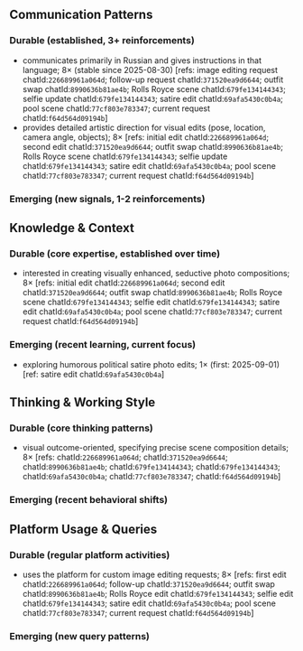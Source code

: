 ## Communication Patterns
### Durable (established, 3+ reinforcements)
- communicates primarily in Russian and gives instructions in that language; 8× (stable since 2025-08-30) [refs: image editing request chatId:`226689961a064d`; follow-up request chatId:`371520ea9d6644`; outfit swap chatId:`8990636b81ae4b`; Rolls Royce scene chatId:`679fe134144343`; selfie update chatId:`679fe134144343`; satire edit chatId:`69afa5430c0b4a`; pool scene chatId:`77cf803e783347`; current request chatId:`f64d564d09194b`]
- provides detailed artistic direction for visual edits (pose, location, camera angle, objects); 8× [refs: initial edit chatId:`226689961a064d`; second edit chatId:`371520ea9d6644`; outfit swap chatId:`8990636b81ae4b`; Rolls Royce scene chatId:`679fe134144343`; selfie update chatId:`679fe134144343`; satire edit chatId:`69afa5430c0b4a`; pool scene chatId:`77cf803e783347`; current request chatId:`f64d564d09194b`]

### Emerging (new signals, 1-2 reinforcements)

## Knowledge & Context
### Durable (core expertise, established over time)
- interested in creating visually enhanced, seductive photo compositions; 8× [refs: initial edit chatId:`226689961a064d`; second edit chatId:`371520ea9d6644`; outfit swap chatId:`8990636b81ae4b`; Rolls Royce scene chatId:`679fe134144343`; selfie edit chatId:`679fe134144343`; satire edit chatId:`69afa5430c0b4a`; pool scene chatId:`77cf803e783347`; current request chatId:`f64d564d09194b`]

### Emerging (recent learning, current focus)
- exploring humorous political satire photo edits; 1× (first: 2025-09-01) [ref: satire edit chatId:`69afa5430c0b4a`]

## Thinking & Working Style
### Durable (core thinking patterns)
- visual outcome-oriented, specifying precise scene composition details; 8× [refs: chatId:`226689961a064d`; chatId:`371520ea9d6644`; chatId:`8990636b81ae4b`; chatId:`679fe134144343`; chatId:`679fe134144343`; chatId:`69afa5430c0b4a`; chatId:`77cf803e783347`; chatId:`f64d564d09194b`]

### Emerging (recent behavioral shifts)

## Platform Usage & Queries
### Durable (regular platform activities)
- uses the platform for custom image editing requests; 8× [refs: first edit chatId:`226689961a064d`; follow-up chatId:`371520ea9d6644`; outfit swap chatId:`8990636b81ae4b`; Rolls Royce edit chatId:`679fe134144343`; selfie edit chatId:`679fe134144343`; satire edit chatId:`69afa5430c0b4a`; pool scene chatId:`77cf803e783347`; current request chatId:`f64d564d09194b`]

### Emerging (new query patterns)